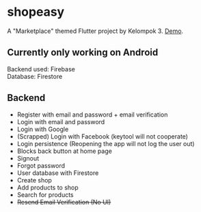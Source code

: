 # shopeasy

A "Marketplace" themed Flutter project by Kelompok 3. [Demo](https://www.youtube.com/watch?v=mXAWTsxXbN8).

## Currently only working on Android

Backend used: Firebase  
Database: Firestore  

## Backend
- Register with email and password + email verification  
- Login with email and password  
- Login with Google  
- (Scrapped) Login with Facebook (keytool will not cooperate)  
- Login persistence (Reopening the app will not log the user out)  
- Blocks back button at home page  
- Signout  
- Forgot password  
- User database with Firestore
- Create shop
- Add products to shop
- Search for products
- ~~Resend Email Verification (No UI)~~
